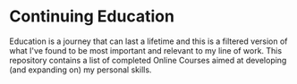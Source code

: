 # Continuing Education
Education is a journey that can last a lifetime and this is a filtered version of what I've found to be most important and relevant to my line of work. This repository contains a list of completed Online Courses aimed at developing (and expanding on) my personal skills.
